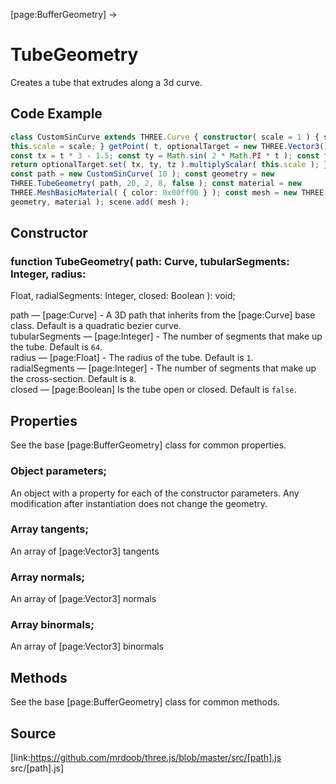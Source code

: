 [page:BufferGeometry] →

# TubeGeometry

Creates a tube that extrudes along a 3d curve.

## Code Example

  
```ts  
class CustomSinCurve extends THREE.Curve { constructor( scale = 1 ) { super();
this.scale = scale; } getPoint( t, optionalTarget = new THREE.Vector3() ) {
const tx = t * 3 - 1.5; const ty = Math.sin( 2 * Math.PI * t ); const tz = 0;
return optionalTarget.set( tx, ty, tz ).multiplyScalar( this.scale ); } }
const path = new CustomSinCurve( 10 ); const geometry = new
THREE.TubeGeometry( path, 20, 2, 8, false ); const material = new
THREE.MeshBasicMaterial( { color: 0x00ff00 } ); const mesh = new THREE.Mesh(
geometry, material ); scene.add( mesh );  
```  

## Constructor

###  function TubeGeometry( path: Curve, tubularSegments: Integer, radius:
Float, radialSegments: Integer, closed: Boolean ): void;

path — [page:Curve] - A 3D path that inherits from the [page:Curve] base
class. Default is a quadratic bezier curve.  
tubularSegments — [page:Integer] - The number of segments that make up the
tube. Default is `64`.  
radius — [page:Float] - The radius of the tube. Default is `1`.  
radialSegments — [page:Integer] - The number of segments that make up the
cross-section. Default is `8`.  
closed — [page:Boolean] Is the tube open or closed. Default is `false`.  

## Properties

See the base [page:BufferGeometry] class for common properties.

###  Object parameters;

An object with a property for each of the constructor parameters. Any
modification after instantiation does not change the geometry.

###  Array tangents;

An array of [page:Vector3] tangents

###  Array normals;

An array of [page:Vector3] normals

###  Array binormals;

An array of [page:Vector3] binormals

## Methods

See the base [page:BufferGeometry] class for common methods.

## Source

[link:https://github.com/mrdoob/three.js/blob/master/src/[path].js
src/[path].js]

